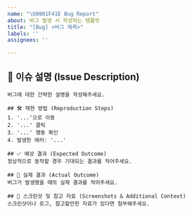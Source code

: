 ```yaml
---
name: "\U0001F41E Bug Report"
about: 버그 발생 시 작성하는 템플릿
title: "[Bug] <버그 제목>"
labels: ''
assignees: ''

---
```


## 📝 이슈 설명 (Issue Description)
    버그에 대한 간략한 설명을 작성해주세요.
    
    ## 🛠 재현 방법 (Reproduction Steps)
    1. '...'으로 이동
    2. '...' 클릭
    3. '...' 행동 확인
    4. 발생한 에러: '...'
    
    ## ✅ 예상 결과 (Expected Outcome)
    정상적으로 동작할 경우 기대되는 결과를 적어주세요.
    
    ## 🚩 실제 결과 (Actual Outcome)
    버그가 발생했을 때의 실제 결과를 적어주세요.
    
    ## 🔗 스크린샷 및 참고 자료 (Screenshots & Additional Context)
    스크린샷이나 로그, 참고할만한 자료가 있다면 첨부해주세요.
